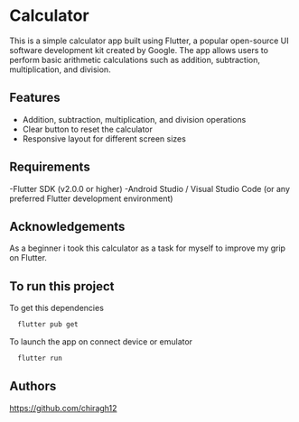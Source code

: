 
# Calculator

This is a simple calculator app built using Flutter, a popular open-source UI software development kit created by Google. The app allows users to perform basic arithmetic calculations such as addition, subtraction, multiplication, and division.


## Features

- Addition, subtraction, multiplication, and division operations
- Clear button to reset the calculator
- Responsive layout for different screen sizes



## Requirements
-Flutter SDK (v2.0.0 or higher)
-Android Studio / Visual Studio Code (or any preferred Flutter development environment)
## Acknowledgements

As a beginner i took this calculator as a task for myself to improve my grip on Flutter.

## To run this project

To get this dependencies

```bash
  flutter pub get
```
To launch the app on connect device or emulator

```bash
  flutter run
```


## Authors

https://github.com/chiragh12

